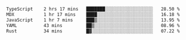 <!--START_SECTION:waka-->

```txt
TypeScript    2 hrs 17 mins   ███████░░░░░░░░░░░░░░░░░░   28.50 %
MDX           1 hr 17 mins    ████░░░░░░░░░░░░░░░░░░░░░   16.18 %
JavaScript    1 hr 7 mins     ███▒░░░░░░░░░░░░░░░░░░░░░   13.95 %
YAML          43 mins         ██▒░░░░░░░░░░░░░░░░░░░░░░   08.96 %
Rust          34 mins         █▓░░░░░░░░░░░░░░░░░░░░░░░   07.22 %
```

<!--END_SECTION:waka-->